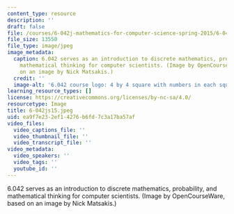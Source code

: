 ```yaml
---
content_type: resource
description: ''
draft: false
file: /courses/6-042j-mathematics-for-computer-science-spring-2015/6-042js15.jpeg
file_size: 13550
file_type: image/jpeg
image_metadata:
  caption: 6.042 serves as an introduction to discrete mathematics, probability, and
    mathematical thinking for computer scientists. (Image by OpenCourseWare, based
    on an image by Nick Matsakis.)
  credit: ''
  image-alt: '6.042 course logo: 4 by 4 square with numbers in each square.'
learning_resource_types: []
license: https://creativecommons.org/licenses/by-nc-sa/4.0/
resourcetype: Image
title: 6-042js15.jpeg
uid: ea9f7e23-2ef1-4276-b6fd-7c3a17ba57af
video_files:
  video_captions_file: ''
  video_thumbnail_file: ''
  video_transcript_file: ''
video_metadata:
  video_speakers: ''
  video_tags: ''
  youtube_id: ''
---
```

6.042 serves as an introduction to discrete mathematics, probability, and mathematical thinking for computer scientists. (Image by OpenCourseWare, based on an image by Nick Matsakis.)